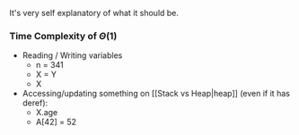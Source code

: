 It's very self explanatory of what it should be. 

### Time Complexity of $\Theta(1)$
- Reading / Writing variables
	- n = 341
	- X = Y
	- X
- Accessing/updating something on [[Stack vs Heap|heap]] (even if it has deref):
	- X.age
	- A\[42] = 52

